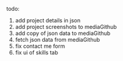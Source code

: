 todo:

1) add project details in json
2) add project screenshots to mediaGithub
3) add copy of json data to mediaGithub
4) fetch json data from mediaGithub
5) fix contact me form
6) fix ui of skills tab